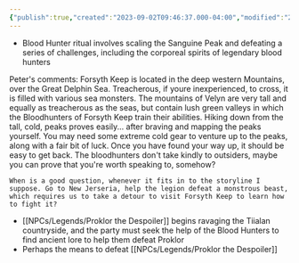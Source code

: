 ```yaml
---
{"publish":true,"created":"2023-09-02T09:46:37.000-04:00","modified":"2025-10-22T09:19:16.237-04:00","published":"2025-10-22T09:19:16.237-04:00","cssclasses":"","Authors":["Jordan Nolte"]}
---
```



- Blood Hunter ritual involves scaling the Sanguine Peak and defeating a series of challenges, including the corporeal spirits of legendary blood hunters

Peter's comments:
Forsyth Keep is located in the deep western Mountains, over the Great Delphin Sea. Treacherous, if youre inexperienced, to cross, it is filled with various sea monsters. The mountains of Velyn are very tall and equally as treacherous as the seas, but contain lush green valleys in which the Bloodhunters of Forsyth Keep train their abilities. Hiking down from the tall, cold, peaks proves easily... after braving and mapping the peaks yourself. You may need some extreme cold gear to venture up to the peaks, along with a fair bit of luck. Once you have found your way up, it should be easy to get back. The bloodhunters don't take kindly to outsiders, maybe you can prove that you're worth speaking to, somehow?
    
    When is a good question, whenever it fits in to the storyline I suppose. Go to New Jerseria, help the legion defeat a monstrous beast, which requires us to take a detour to visit Forsyth Keep to learn how to fight it?

- [[NPCs/Legends/Proklor the Despoiler]] begins ravaging the Tiialan countryside, and the party must seek the help of the Blood Hunters to find ancient lore to help them defeat Proklor
- Perhaps the means to defeat [[NPCs/Legends/Proklor the Despoiler]]